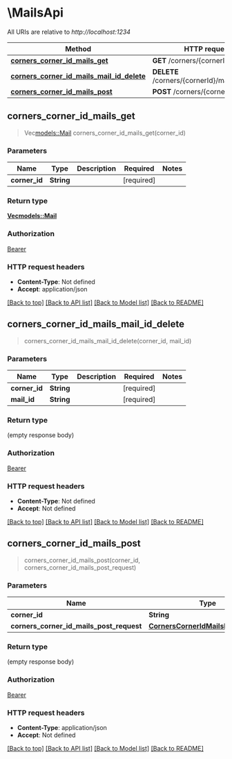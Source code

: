 # \MailsApi

All URIs are relative to *http://localhost:1234*

Method | HTTP request | Description
------------- | ------------- | -------------
[**corners_corner_id_mails_get**](MailsApi.md#corners_corner_id_mails_get) | **GET** /corners/{cornerId}/mails | 
[**corners_corner_id_mails_mail_id_delete**](MailsApi.md#corners_corner_id_mails_mail_id_delete) | **DELETE** /corners/{cornerId}/mails/{mailId} | 
[**corners_corner_id_mails_post**](MailsApi.md#corners_corner_id_mails_post) | **POST** /corners/{cornerId}/mails | 



## corners_corner_id_mails_get

> Vec<models::Mail> corners_corner_id_mails_get(corner_id)


### Parameters


Name | Type | Description  | Required | Notes
------------- | ------------- | ------------- | ------------- | -------------
**corner_id** | **String** |  | [required] |

### Return type

[**Vec<models::Mail>**](Mail.md)

### Authorization

[Bearer](../README.md#Bearer)

### HTTP request headers

- **Content-Type**: Not defined
- **Accept**: application/json

[[Back to top]](#) [[Back to API list]](../README.md#documentation-for-api-endpoints) [[Back to Model list]](../README.md#documentation-for-models) [[Back to README]](../README.md)


## corners_corner_id_mails_mail_id_delete

> corners_corner_id_mails_mail_id_delete(corner_id, mail_id)


### Parameters


Name | Type | Description  | Required | Notes
------------- | ------------- | ------------- | ------------- | -------------
**corner_id** | **String** |  | [required] |
**mail_id** | **String** |  | [required] |

### Return type

 (empty response body)

### Authorization

[Bearer](../README.md#Bearer)

### HTTP request headers

- **Content-Type**: Not defined
- **Accept**: Not defined

[[Back to top]](#) [[Back to API list]](../README.md#documentation-for-api-endpoints) [[Back to Model list]](../README.md#documentation-for-models) [[Back to README]](../README.md)


## corners_corner_id_mails_post

> corners_corner_id_mails_post(corner_id, corners_corner_id_mails_post_request)


### Parameters


Name | Type | Description  | Required | Notes
------------- | ------------- | ------------- | ------------- | -------------
**corner_id** | **String** |  | [required] |
**corners_corner_id_mails_post_request** | [**CornersCornerIdMailsPostRequest**](CornersCornerIdMailsPostRequest.md) |  | [required] |

### Return type

 (empty response body)

### Authorization

[Bearer](../README.md#Bearer)

### HTTP request headers

- **Content-Type**: application/json
- **Accept**: Not defined

[[Back to top]](#) [[Back to API list]](../README.md#documentation-for-api-endpoints) [[Back to Model list]](../README.md#documentation-for-models) [[Back to README]](../README.md)

